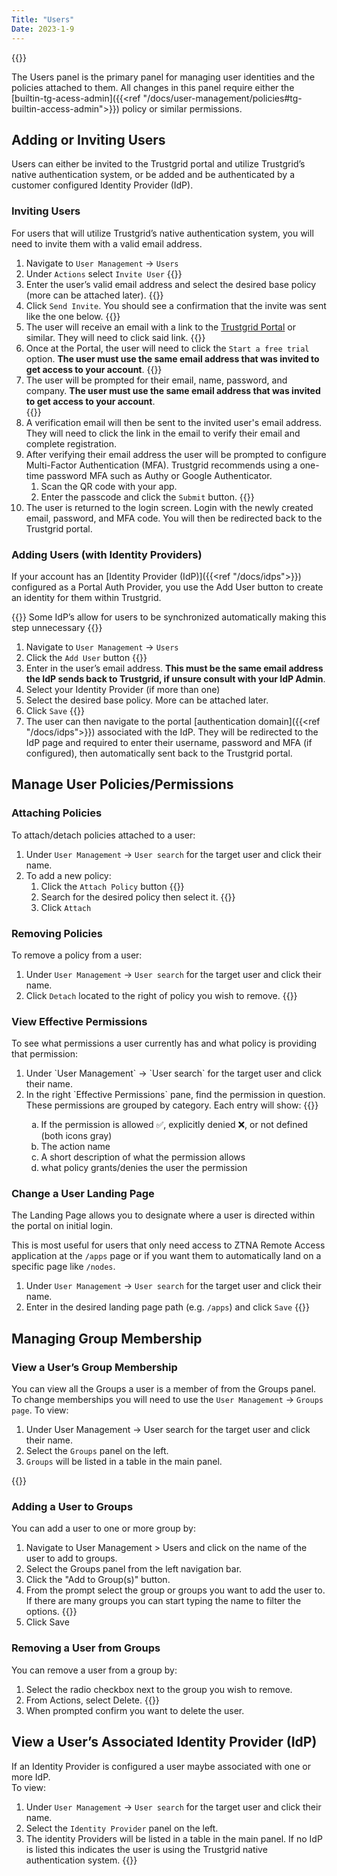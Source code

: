 ```yaml
---
Title: "Users"
Date: 2023-1-9
---
```


{{<tgimg src="users.png" width="90%" caption="Users page">}}

The Users panel is the primary panel for managing user identities and the policies attached to them. All changes in this panel require either the [builtin-tg-acess-admin]({{<ref "/docs/user-management/policies#tg-builtin-access-admin">}}) policy or similar permissions.

## Adding or Inviting Users

Users can either be invited to the Trustgrid portal and utilize Trustgrid’s native authentication system, or be added and be authenticated by a customer configured Identity Provider (IdP).

### Inviting Users

For users that will utilize Trustgrid’s native authentication system, you will need to invite them with a valid email address.

1. Navigate to `User Management` → `Users`
1. Under `Actions` select `Invite User`
{{<tgimg src="invite.png" caption="Invite User action">}}
1. Enter the user’s valid email address and select the desired base policy (more can be attached later).
{{<tgimg src="send-invite.png" alt="Enter email and base policy">}}
1. Click `Send Invite`. You should see a confirmation that the invite was sent like the one below.
{{<tgimg src="invite-sent.png" alt="Invite sent confirmation" width="40%">}}
1. The user will receive an email with a link to the [Trustgrid Portal](https://portal.trustgrid.io) or similar. They will need to click said link.
{{<tgimg src="linky.png">}}
1. Once at the Portal, the user will need to click the `Start a free trial` option. **The user must use the same email address that was invited to get access to your account**.
{{<tgimg src="sign-up-1.png" caption="Click Start a free trial" width="50%">}}
1. The user will be prompted for their email, name, password, and company. **The user must use the same email address that was invited to get access to your account**.  
{{<tgimg src="sign-up-2.png" caption="Enter required information and click Sign Up" width="60%">}}
1. A verification email will then be sent to the invited user's email address. They will need to click the link in the email to verify their email and complete registration.
1. After verifying their email address the user will be prompted to configure Multi-Factor Authentication (MFA). Trustgrid recommends using a one-time password MFA such as Authy or Google Authenticator.
   1. Scan the QR code with your app. 
   1. Enter the passcode and click the `Submit` button. {{<tgimg src="sign-up-4.png" width="50%" >}}
1. The user is returned to the login screen. Login with the newly created email, password, and MFA code.  You will then be redirected back to the Trustgrid portal.

### Adding Users (with Identity Providers)

If your account has an [Identity Provider (IdP)]({{<ref "/docs/idps">}}) configured as a Portal Auth Provider, you use the Add User button to create an identity for them within Trustgrid.

{{<alert color="info">}} Some IdP’s allow for users to be synchronized automatically making this step unnecessary {{</alert>}}

1. Navigate to `User Management` → `Users`
1. Click the `Add User` button {{<tgimg src="add-user.png" width="30%">}}
1. Enter in the user’s email address. **This must be the same email address the IdP sends back to Trustgrid, if unsure consult with your IdP Admin**.
1. Select your Identity Provider (if more than one)
1. Select the desired base policy. More can be attached later.
1. Click `Save`
{{<tgimg src="save-new-user.png" caption="Add User Prompt" width="40%">}}
1. The user can then navigate to the portal [authentication domain]({{<ref "/docs/idps">}}) associated with the IdP. They will be redirected to the IdP page and required to enter their username, password and MFA (if configured), then automatically sent back to the Trustgrid portal.

## Manage User Policies/Permissions

### Attaching Policies 
To attach/detach policies attached to a user:

1. Under `User Management` → `User search` for the target user and click their name.
1. To add a new policy:
   1. Click the `Attach Policy` button {{<tgimg src="attach-policy.png" width="40%">}}
   1. Search for the desired policy then select it. {{<tgimg src="choose-policy.png" width="60%">}}
   1. Click `Attach`

### Removing Policies 
To remove a policy from a user:
1. Under `User Management` → `User search` for the target user and click their name.
1. Click `Detach` located to the right of policy you wish to remove. {{<tgimg src="detach-policy.png" width="70%">}}


### View Effective Permissions

To see what permissions a user currently has and what policy is providing that permission:
<ol>
<li> Under `User Management` → `User search` for the target user and click their name. </li>
<li> In the right `Effective Permissions` pane, find the permission in question. These permissions are grouped by category. Each entry will show:
{{<tgimg src="effective-permissions.png" width="80%" caption="Example effective permissions">}}
<ol type="a">
   <li> If the permission is allowed ✅, explicitly denied ❌, or not defined (both icons gray) </li>
   <li> The action name </li>
   <li> A short description of what the permission allows</li>
   <li> what policy grants/denies the user the permission</li>
</ol>
</li>
</ol>

### Change a User Landing Page

The Landing Page allows you to designate where a user is directed within the portal on initial login. 

This is most useful for users that only need access to ZTNA Remote Access application at the `/apps` page or if you want them to automatically land on a specific page like `/nodes`. 

1. Under `User Management` → `User search` for the target user and click their name.
1. Enter in the desired landing page path (e.g. `/apps`) and click `Save`
{{<tgimg src="change-landing.png" width="80%" caption="Change user landing page">}}


## Managing Group Membership


### View a User’s Group Membership

You can view all the Groups a user is a member of from the Groups panel. To change memberships you will need to use the `User Management` → `Groups page`.
To view:

1. Under User Management → User search for the target user and click their name.
1. Select the `Groups` panel on the left.
1. `Groups` will be listed in a table in the main panel.

{{<tgimg src="user-groups-table.png" caption="Example group membership table" width="80%">}}

### Adding a User to Groups
You can add a user to one or more group by:
1. Navigate to User Management > Users and click on the name of the user to add to groups.
1. Select the Groups panel from the left navigation bar.
1. Click the "Add to Group(s)" button.
1. From the prompt select the group or groups you want to add the user to. If there are many groups you can start typing the name to filter the options. 
{{<tgimg src="add-user-group-prompt.png" caption="Add Groups prompt" width="60%">}}
1. Click Save

### Removing a User from Groups
You can remove a user from a group by:
1. Select the radio checkbox next to the group you wish to remove.
1. From Actions, select Delete.
{{<tgimg src="user-group-delete.png" caption="Deleting a group membership" width="40%">}}
1. When prompted confirm you want to delete the user.

## View a User’s Associated Identity Provider (IdP)
If an Identity Provider is configured a user maybe associated with one or more IdP.  
To view:

1. Under `User Management` → `User search` for the target user and click their name.
1. Select the `Identity Provider` panel on the left.
1. The identity Providers will be listed in a table in the main panel. If no IdP is listed this indicates the user is using the Trustgrid native authentication system.
{{<tgimg src="user-idp-table.png" caption="Example User Identity Provider table" width="80%">}}


